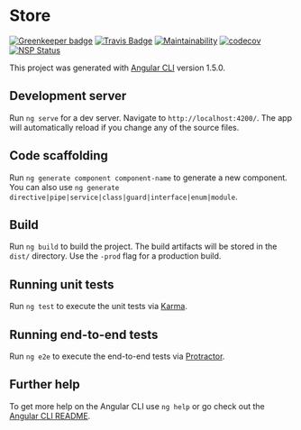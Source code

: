 # Store

[![Greenkeeper badge](https://badges.greenkeeper.io/SteveZheng-BSFT/store.svg)](https://greenkeeper.io/)
[![Travis Badge](https://travis-ci.org/SteveZheng-BSFT/store.svg?branch=master)](https://travis-ci.org/)
[![Maintainability](https://api.codeclimate.com/v1/badges/dc9f87b9e0fbb77881a7/maintainability)](https://codeclimate.com/github/SteveZheng-BSFT/store/maintainability)
[![codecov](https://codecov.io/gh/SteveZheng-BSFT/store/branch/master/graph/badge.svg)](https://codecov.io/gh/SteveZheng-BSFT/store)
[![NSP Status](https://nodesecurity.io/orgs/stevezheng-bsft/projects/e3f21124-7a41-4762-a2dc-f60ce416bd91/badge)](https://nodesecurity.io/orgs/stevezheng-bsft/projects/e3f21124-7a41-4762-a2dc-f60ce416bd91)

This project was generated with [Angular CLI](https://github.com/angular/angular-cli) version 1.5.0.

## Development server

Run `ng serve` for a dev server. Navigate to `http://localhost:4200/`. The app will automatically reload if you change any of the source files.

## Code scaffolding

Run `ng generate component component-name` to generate a new component. You can also use `ng generate directive|pipe|service|class|guard|interface|enum|module`.

## Build

Run `ng build` to build the project. The build artifacts will be stored in the `dist/` directory. Use the `-prod` flag for a production build.

## Running unit tests

Run `ng test` to execute the unit tests via [Karma](https://karma-runner.github.io).

## Running end-to-end tests

Run `ng e2e` to execute the end-to-end tests via [Protractor](http://www.protractortest.org/).

## Further help

To get more help on the Angular CLI use `ng help` or go check out the [Angular CLI README](https://github.com/angular/angular-cli/blob/master/README.md).
